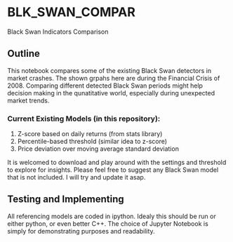 # BLK_SWAN_COMPAR
Black Swan Indicators Comparison
## Outline
This notebook compares some of the existing Black Swan detectors in market crashes. The shown grpahs here are during the Financial Crisis of 2008.
Comparing different detected Black Swan periods might help decision making in the qunatitative world, especially during unexpected market trends.

### Current Existing Models (in this repository):
1. Z-score based on daily returns (from stats library)
3. Percentile-based threshold (similar idea to z-score)
3. Price deviation over moving average standard deviation

It is welcomed to download and play around with the settings and threshold to explore for insights.
Please feel free to suggest any Black Swan model that is not included. I will try and update it asap.

## Testing and Implementing
All referencing models are coded in ipython. Idealy this should be run or either python, or even better C++. The choice of Jupyter Notebook is simply for demonstrating purposes and readability.

